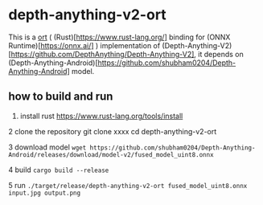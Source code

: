 # depth-anything-v2-ort

This is a [ort](https://github.com/pykeio/ort) ( (Rust)[https://www.rust-lang.org/] binding for (ONNX Runtime)[https://onnx.ai/] ) implementation of (Depth-Anything-V2)[https://github.com/DepthAnything/Depth-Anything-V2], it depends on (Depth-Anything-Android)[https://github.com/shubham0204/Depth-Anything-Android] model.
 
## how to build and run

1. install rust
https://www.rust-lang.org/tools/install

2 clone the repository
    git clone xxxx
    cd depth-anything-v2-ort

3 download model
`wget https://github.com/shubham0204/Depth-Anything-Android/releases/download/model-v2/fused_model_uint8.onnx`

4 build
`cargo build --release`

5 run
`./target/release/depth-anything-v2-ort fused_model_uint8.onnx input.jpg output.png`



